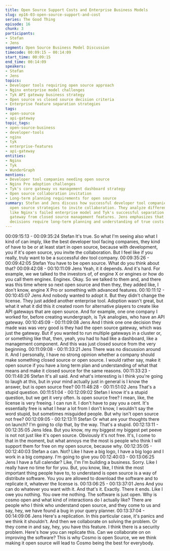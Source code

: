 ```yaml
---
title: Open Source Support Costs and Enterprise Business Models
slug: ep16-03-open-source-support-and-cost
series: The Good Thing
episode: 16
chunk: 3
participants:
- Stefan
- Jens
segment: Open Source Business Model Discussion
timecode: 00:09:15 – 00:14:09
start_time: 00:09:15
end_time: 00:14:09
speakers:
- Stefan
- Jens
topics:
- Developer tools requiring open source approach
- Nginx enterprise model challenges
- Tyk API gateway business strategy
- Open source vs closed source decision criteria
- Enterprise feature separation strategies
tags:
- open-source
- api-gateway
topic_tags:
- open-source-business
- developer-tools
- nginx
- tyk
- enterprise-features
- api-gateway
entities:
- Nginx
- Tyk
- WunderGraph
mentions:
- Developer tool companies needing open source
- Nginx Pro adoption challenges
- Tyk's core gateway vs management dashboard strategy
- Open source collaboration invitation
- Long-term planning requirements for open source
summary: Stefan and Jens discuss how successful developer tool companies often need
  open source strategies to invite collaboration. They analyze different approaches
  like Nginx's failed enterprise model and Tyk's successful separation of open source
  gateway from closed source management features. Jens emphasizes that open source
  decisions require long-term planning and understanding of true costs and implications.
---
```


00:09:15:13 - 00:09:35:24
Stefan
It's true. So what I'm seeing also what I kind of can imply, like the best developer tool facing
companies, they kind of have to be or at least start in open source, because with development,
you if it's open source, you invite the collaboration. But I feel like if you really, truly want to be a
successful dev tool company.
00:09:35:26 - 00:09:42:05
Stefan
You have to be open source. What do you think about that?
00:09:42:08 - 00:10:11:09
Jens
Yeah, it it depends. And it's hard. For example, we we talked to the investors of, of engine X or
engines or how do you call them enginex. Enginex. Okay. So we talked to them and, and there
was this time where so next open source and then they, they added like, I don't know, engine X
Pro or something with advanced features.
00:10:11:12 - 00:10:45:07
Jens
And nobody wanted to adopt it. But they didn't change the license. They just added another
enterprise tool. Adoption wasn't great, but what it what it did this it created room for alternative
players to create like API gateways that are open source. And for example, one one company I
worked for, before creating wundergraph, is Tyk analogies, who have an API gateway.
00:10:45:09 - 00:11:09:08
Jens
And I think one one decision they made was was very good is they had the open source
gateway, which was just the gateway. But if you wanted to run multiple gateways in a cluster or,
or something like that, then, yeah, you had to had like a dashboard, like a management
component. And this was just closed source from the very beginning.
00:11:09:08 - 00:11:33:21
Jens
There was no discussion around it. And I personally, I have no strong opinion whether a
company should make something closed source or open source. I would rather say, make it
open source if you have a long term plan and understanding of what that means and make it
closed source for the same reasons.
00:11:33:23 - 00:11:48:26
Stefan
It's all said. And what's interesting is I think you're going to laugh at this, but in your mind
actually just in general is I know the answer, but is open source free?
00:11:48:28 - 00:11:51:02
Jens
That's a stupid question.
00:11:51:04 - 00:12:09:02
Stefan
I know it's a stupid question, but we get it very often. Is open source free? I mean, like, the
license is very freeing. I can run it. I don't have to pay you a cent. It's essentially free is what I
hear a lot from I don't know, I wouldn't say the word stupid, but sometimes misguided people.
But why isn't open source not free?
00:12:09:05 - 00:12:13:11
Stefan
Or what are your thoughts there on launch? I'm going to clip that, by the way. That's a stupid.
00:12:13:11 - 00:12:35:05
Jens
Idea. But you know, my my biggest my biggest pet peeve is not not just like it's open source.
Obviously it's not free. It's, I come to that in the moment, but what annoys me the most is people
who think I will support them for free on my open source, because why.
00:12:35:05 - 00:12:40:03
Stefan
a can.
Not? Like I have a big logo, I have a big logo and I work in a big company. I'm going to give you
00:12:40:03 - 00:13:06:25
Jens
I have a full calendar? Like, I'm I'm building a business. Sorry. Like I really have no time for for
you. But, you know, like, I think the most important thing people have to, to understand is open
source is a way of distribute software. You you are allowed to download the software and to
replicate it, whatever the license is.
00:13:06:25 - 00:13:37:01
Jens
And you can do whatever you want with it. And that's it. Exactly. There it ends. Like I owe you
nothing. You owe me nothing. The software is just open. Why is cosmo open and what kind of
interactions do I actually like? There are people who I think who understand open source, and
they come to us and say, hey, we have found a bug in your query planner.
00:13:37:04 - 00:14:09:06
Jens
Here's a replication. In this particular case, it's panics and we think it shouldn't. And then we
collaborate on solving the problem. Or they come in and say, hey, you have this feature. I think
there is a security problem. Here's how you can replicate this. Can we collaborate on on
improving the software? This is why Cosmo is open Source, we we think making it open source
will lead to Cosmo being the best for everybody.